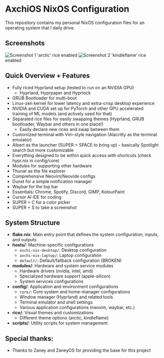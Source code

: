 # AxchiOS NixOS Configuration

This repository contains my personal NixOS configuration files for an operating system that I daily drive.

## Screenshots

![Screenshot 1](screenshots/swappy-20250125-004133.png)
'arctic' rice enabled
![Screenshot 2](screenshots/swappy-20250418-003645.png)
'kindleflame' rice enabled

## Quick Overview + Features

- Fully riced Hyprland setup (tested to run on an NVIDIA GPU)
    - Hyprland, Hyprpaper and Hyprlock
- GRUB Bootloader for multi-boot
- Linux-zen kernel for lower latency and extra-crisp desktop experience
- NVIDIA and CUDA set up for PyTorch and other GPU accelerated training of ML models (and actively used for that)
- Separated rice files for easily swapping themes (Hyprland, GRUB bootloader, Waybar and others in one place!)
    - Easily declare new rices and swap between them
- Customized terminal with Vim-style navigation (Alacritty as the terminal emulator)
- Albert as the launcher (SUPER + SPACE to bring up) - basically Spotlight search but more customizable
- Everything designed to be within quick access with shortcuts (check hypr.nix in config/core)
- Modules for supporting other hardware
- Thunar as the file explorer
- Comprehensive Neovim/Neovide configs
- Dunst for a simple notification manager
- Waybar for the top bar
- Essentials: Chrome, Spotify, Discord, GIMP, KolourPaint
- Cursor AI IDE for coding
- SUPER + C for a color picker
- SUPER + S to take a screenshot

## System Structure

- **flake.nix**: Main entry point that defines the system configuration, inputs, and outputs
- **hosts/**: Machine-specific configurations
  - `axchi-nix-desktop/`: Desktop configuration
  - `axchi-nix-laptop/`: Laptop configuration
  - `default/`: Default/fallback configuration (BROKEN)
- **modules/**: Hardware and system service modules
  - Hardware drivers (nvidia, intel, amd)
  - Specialized hardware support (apple-silicon)
  - System services configurations
- **config/**: Application and environment configurations
  - `core/`: Core system and home-manager configurations
  - Window manager (Hyprland) and related tools
  - Terminal emulator and shell settings
  - Various application configurations (neovim, waybar, etc.)
- **rice/**: Visual themes and customizations
  - Different theme options (arctic, kindleflame)
- **scripts/**: Utility scripts for system management

## Special thanks:

  - Thanks to Zaney and ZaneyOS for providing the base for this project
